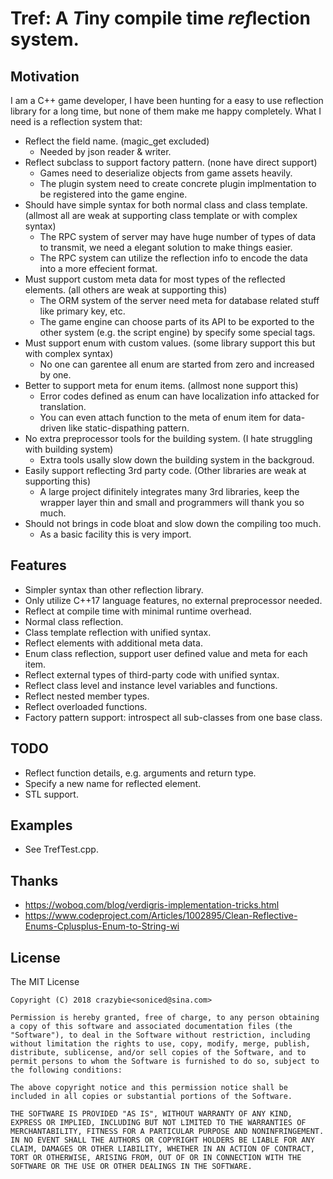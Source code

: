 # Tref: A *T*iny compile time *ref*lection system.

## Motivation
I am a C++ game developer, I have been hunting for a easy to use reflection library for a long time, but none of them make me happy completely. 
What I need is a reflection system that:

- Reflect the field name. (magic_get excluded)
    - Needed by json reader & writer.
- Reflect subclass to support factory pattern. (none have direct support)
    - Games need to deserialize objects from game assets heavily.
    - The plugin system need to create concrete plugin implmentation to be registered into the game engine.
- Should have simple syntax for both normal class and class template. (allmost all are weak at supporting class template or with complex syntax)    
    - The RPC system of server may have huge number of types of data to transmit, we need a elegant solution to make things easier.    
    - The RPC system can utilize the reflection info to encode the data into a more effecient format.
- Must support custom meta data for most types of the reflected elements. (all others are weak at supporting this)
    - The ORM system of the server need meta for database related stuff like primary key, etc.
    - The game engine can choose parts of its API to be exported to the other system (e.g. the script engine) by specify some special tags.
- Must support enum with custom values. (some library support this but with complex syntax)
    - No one can garentee all enum are started from zero and increased by one.
- Better to support meta for enum items. (allmost none support this)
    - Error codes defined as enum can have localization info attacked for translation.
    - You can even attach function to the meta of enum item for data-driven like static-dispathing pattern.
- No extra preprocessor tools for the building system. (I hate struggling with building system)
    - Extra tools usally slow down the building system in the backgroud.
- Easily support reflecting 3rd party code. (Other libraries are weak at supporting this)
    - A large project difinitely integrates many 3rd libraries, keep the wrapper layer thin and small and programmers will thank you so much.
- Should not brings in code bloat and slow down the compiling too much. 
    - As a basic facility this is very import.


## Features
- Simpler syntax than other reflection library.
- Only utilize C++17 language features, no external preprocessor needed.
- Reflect at compile time with minimal runtime overhead.
- Normal class reflection.
- Class template reflection with unified syntax.
- Reflect elements with additional meta data.
- Enum class reflection, support user defined value and meta for each item.
- Reflect external types of third-party code with unified syntax.
- Reflect class level and instance level variables and functions.
- Reflect nested member types.
- Reflect overloaded functions.
- Factory pattern support: introspect all sub-classes from one base class.

## TODO
- Reflect function details, e.g. arguments and return type.
- Specify a new name for reflected element.
- STL support.

## Examples

- See TrefTest.cpp.

## Thanks
- https://woboq.com/blog/verdigris-implementation-tricks.html
- https://www.codeproject.com/Articles/1002895/Clean-Reflective-Enums-Cplusplus-Enum-to-String-wi

## License

The MIT License

```
Copyright (C) 2018 crazybie<soniced@sina.com>

Permission is hereby granted, free of charge, to any person obtaining a copy of this software and associated documentation files (the "Software"), to deal in the Software without restriction, including without limitation the rights to use, copy, modify, merge, publish, distribute, sublicense, and/or sell copies of the Software, and to permit persons to whom the Software is furnished to do so, subject to the following conditions:

The above copyright notice and this permission notice shall be included in all copies or substantial portions of the Software.

THE SOFTWARE IS PROVIDED "AS IS", WITHOUT WARRANTY OF ANY KIND, EXPRESS OR IMPLIED, INCLUDING BUT NOT LIMITED TO THE WARRANTIES OF MERCHANTABILITY, FITNESS FOR A PARTICULAR PURPOSE AND NONINFRINGEMENT. IN NO EVENT SHALL THE AUTHORS OR COPYRIGHT HOLDERS BE LIABLE FOR ANY CLAIM, DAMAGES OR OTHER LIABILITY, WHETHER IN AN ACTION OF CONTRACT, TORT OR OTHERWISE, ARISING FROM, OUT OF OR IN CONNECTION WITH THE SOFTWARE OR THE USE OR OTHER DEALINGS IN THE SOFTWARE.
```